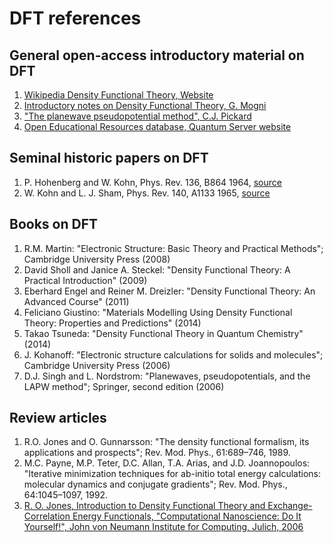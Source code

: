 # DFT references

## General open-access introductory material on DFT

1. [Wikipedia Density Functional Theory, Website](https://en.wikipedia.org/wiki/Density_functional_theory)
2. [Introductory notes on Density Functional Theory, G. Mogni](https://docs.wixstatic.com/ugd/02c77e_67682e5712b14fbaa8acc70d2021dd29.pdf)
3. ["The planewave pseudopotential method", C.J. Pickard](https://docs.wixstatic.com/ugd/02c77e_cdc23e5fd2b04ed792ceff9bfe1c3d6a.pdf)
4. [Open Educational Resources database, Quantum Server website](https://www.qscomputing.com/educational-resources)

## Seminal historic papers on DFT

1. P. Hohenberg and W. Kohn, Phys. Rev. 136, B864 1964, [source](http://journals.aps.org/pr/abstract/10.1103/PhysRev.136.B864)
2. W. Kohn and L. J. Sham, Phys. Rev. 140, A1133 1965, [source](http://journals.aps.org/pr/abstract/10.1103/PhysRev.140.A1133)

## Books on DFT

1. R.M. Martin: "Electronic Structure: Basic Theory and Practical Methods"; Cambridge University Press (2008)
2. David Sholl and Janice A. Steckel: "Density Functional Theory: A Practical Introduction" (2009)
3. Eberhard Engel and Reiner M. Dreizler: "Density Functional Theory: An Advanced Course" (2011)
4. Feliciano Giustino: "Materials Modelling Using Density Functional Theory: Properties and Predictions" (2014)
5. Takao Tsuneda: "Density Functional Theory in Quantum Chemistry" (2014)
6. J. Kohanoff: "Electronic structure calculations for solids and molecules"; Cambridge University Press (2006)
7.  D.J. Singh and L. Nordstrom: "Planewaves, pseudopotentials, and the LAPW method"; Springer, second edition (2006)

## Review articles

1. R.O. Jones and O. Gunnarsson: "The density functional formalism, its applications and prospects"; Rev. Mod. Phys., 61:689–746, 1989. 
2. M.C. Payne, M.P. Teter, D.C. Allan, T.A. Arias, and J.D. Joannopoulos: "Iterative minimization techniques for ab-initio total energy calculations: molecular dynamics and conjugate gradients"; Rev. Mod. Phys., 64:1045–1097, 1992.
3. [R. O. Jones, Introduction to Density Functional Theory and Exchange-Correlation Energy Functionals, "Computational Nanoscience: Do It Yourself!", John von Neumann Institute for Computing, Julich, 2006](https://www.uio.no/studier/emner/matnat/fys/FYS4411/v11/undervisningsmateriale/Lecture_notes_and_literature/jones.pdf)
